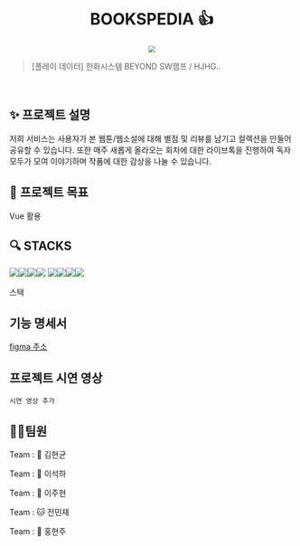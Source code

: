 <h1 align="center"> BOOKSPEDIA 👍</h1>

<div align="center">
  <img src="https://github.com/beyond-sw-camp/be02-2nd-hjhgteam-book/assets/96675421/c31829c1-8b9c-48e2-892e-f4dd7b92a6a1"  style="zoom:76%;" align="center"/>
</div>

> [플레이 데이터] 한화시스템 BEYOND SW캠프 / HJHG..

<br>

## ✨ 프로젝트 설명

저희 서비스는 사용자가 본 웹툰/웹소설에 대해 별점 및 리뷰를 남기고 컬렉션을 만들어 공유할 수 있습니다.
또한 매주 새롭게 올라오는 회차에 대한 라이브톡을 진행하여 독자 모두가 모여 이야기하며 작품에 대한 감상을 나눌 수 있습니다.

## 📌 프로젝트 목표

Vue 활용

## 🔍 STACKS

<img src="https://img.shields.io/badge/html5-E34F26?style=for-the-badge&logo=html5&logoColor=white"><img src="https://img.shields.io/badge/css-1572B6?style=for-the-badge&logo=css3&logoColor=white"><img src="https://img.shields.io/badge/javascript-F7DF1E?style=for-the-badge&logo=javascript&logoColor=black"><img src="https://img.shields.io/badge/vue.js-4FC08D?style=for-the-badge&logo=vue.js&logoColor=white">
<img src="https://img.shields.io/badge/bootstrap-7952B3?style=for-the-badge&logo=bootstrap&logoColor=white"><img src="https://img.shields.io/badge/fontawesome-339AF0?style=for-the-badge&logo=fontawesome&logoColor=white"><img src="https://img.shields.io/badge/github-181717?style=for-the-badge&logo=github&logoColor=white"><img src="https://img.shields.io/badge/git-F05032?style=for-the-badge&logo=git&logoColor=white">

스택

## 기능 명세서

[figma 주소](https://www.figma.com/file/1dumt0bPpq0bd4EnRjJQ38/BOOKSPEDIA-%EA%B8%B0%EB%8A%A5-%EC%A0%95%EC%9D%98%EC%84%9C-%26-%ED%99%94%EB%A9%B4-%EC%84%A4%EA%B3%84%EC%84%9C?type=design&node-id=0-1&mode=design&t=b7Xl4VmXvo3g0DxN-0)
## 프로젝트 시연 영상

```
시연 영상 추가
```

## 🤼‍♂️팀원

Team : 🐯 김현균

Team : 🐶 이석하

Team : 🐺 이주현

Team : 🐱 전민재

Team : 🦁 홍현주
